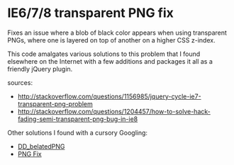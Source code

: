 IE6/7/8 transparent PNG fix
===========================

Fixes an issue where a blob of black color appears when using transparent PNGs, where one is layered on top of another on a higher CSS z-index.

This code amalgates various solutions to this problem that I found elsewhere
on the Internet with a few additions and packages it all as a friendly jQuery plugin.

sources:
* http://stackoverflow.com/questions/1156985/jquery-cycle-ie7-transparent-png-problem
* http://stackoverflow.com/questions/1204457/how-to-solve-hack-fading-semi-transparent-png-bug-in-ie8

Other solutions I found with a cursory Googling:
* [DD_belatedPNG](http://www.dillerdesign.com/experiment/DD_belatedPNG/)
* [PNG Fix](http://blog.pauljamescampbell.co.uk/about-2/png-fix/)